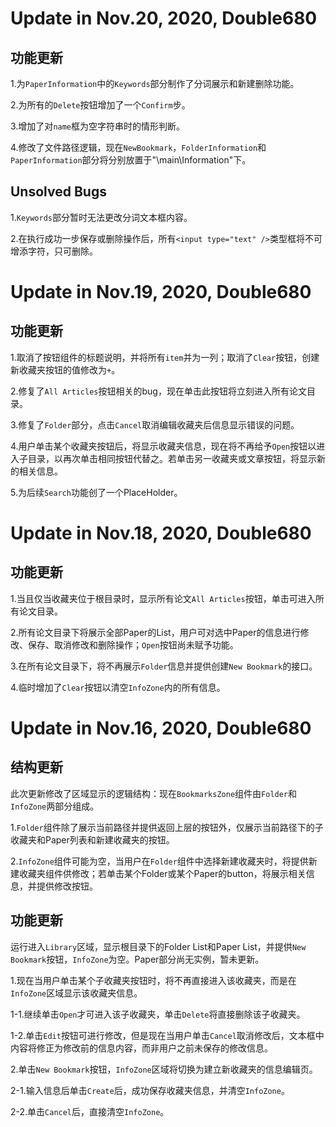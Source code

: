 # Update in Nov.20, 2020, Double680

## 功能更新

1.为`PaperInformation`中的`Keywords`部分制作了分词展示和新建删除功能。

2.为所有的`Delete`按钮增加了一个`Confirm`步。

3.增加了对`name`框为空字符串时的情形判断。

4.修改了文件路径逻辑，现在`NewBookmark`，`FolderInformation`和`PaperInformation`部分将分别放置于"\main\Information\"下。

## Unsolved Bugs

1.`Keywords`部分暂时无法更改分词文本框内容。

2.在执行成功一步保存或删除操作后，所有`<input type="text" />`类型框将不可增添字符，只可删除。

# Update in Nov.19, 2020, Double680

## 功能更新

1.取消了按钮组件的标题说明，并将所有`item`并为一列；取消了`Clear`按钮，创建新收藏夹按钮的值修改为`+`。

2.修复了`All Articles`按钮相关的bug，现在单击此按钮将立刻进入所有论文目录。

3.修复了`Folder`部分，点击`Cancel`取消编辑收藏夹后信息显示错误的问题。

4.用户单击某个收藏夹按钮后，将显示收藏夹信息，现在将不再给予`Open`按钮以进入子目录，以再次单击相同按钮代替之。若单击另一收藏夹或文章按钮，将显示新的相关信息。

5.为后续`Search`功能创了一个PlaceHolder。

# Update in Nov.18, 2020, Double680

## 功能更新

1.当且仅当收藏夹位于根目录时，显示所有论文`All Articles`按钮，单击可进入所有论文目录。

2.所有论文目录下将展示全部Paper的List，用户可对选中Paper的信息进行修改、保存、取消修改和删除操作；`Open`按钮尚未赋予功能。

3.在所有论文目录下，将不再展示`Folder`信息并提供创建`New Bookmark`的接口。

4.临时增加了`Clear`按钮以清空`InfoZone`内的所有信息。

# Update in Nov.16, 2020, Double680

## 结构更新

此次更新修改了区域显示的逻辑结构：现在`BookmarksZone`组件由`Folder`和`InfoZone`两部分组成。

1.`Folder`组件除了展示当前路径并提供返回上层的按钮外，仅展示当前路径下的子收藏夹和Paper列表和新建收藏夹的按钮。

2.`InfoZone`组件可能为空，当用户在`Folder`组件中选择新建收藏夹时，将提供新建收藏夹组件供修改；若单击某个Folder或某个Paper的button，将展示相关信息，并提供修改按钮。

## 功能更新

运行进入`Library`区域，显示根目录下的Folder List和Paper List，并提供`New Bookmark`按钮，`InfoZone`为空。Paper部分尚无实例，暂未更新。

1.现在当用户单击某个子收藏夹按钮时，将不再直接进入该收藏夹，而是在`InfoZone`区域显示该收藏夹信息。

1-1.继续单击`Open`才可进入该子收藏夹，单击`Delete`将直接删除该子收藏夹。

1-2.单击`Edit`按钮可进行修改，但是现在当用户单击`Cancel`取消修改后，文本框中内容将修正为修改前的信息内容，而非用户之前未保存的修改信息。

2.单击`New Bookmark`按钮，`InfoZone`区域将切换为建立新收藏夹的信息编辑页。

2-1.输入信息后单击`Create`后，成功保存收藏夹信息，并清空`InfoZone`。

2-2.单击`Cancel`后，直接清空`InfoZone`。
